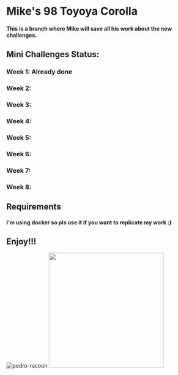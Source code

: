 # Mike's 98 Toyoya Corolla

#### This is a branch where Mike will save all his work about the new challenges.

## Mini Challenges Status:
### Week 1: Already done
### Week 2:
### Week 3:
### Week 4:
### Week 5:
### Week 6:
### Week 7:
### Week 8:

## Requirements
#### I'm using docker so pls use it if you want to replicate my work :)

## Enjoy!!!
![pedro-racoon](https://github.com/PPMike/PPMike/blob/main/Images/pedro-racoon.gif)
<img src="https://github.com/PPMike/PPMike/blob/main/Images/pedro-racoon.gif" width="300">
